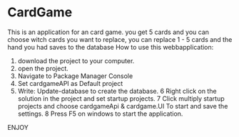 # CardGame
This is an application for an card game. you get 5 cards and you can choose witch cards you want to replace, you can replace 1 - 5 cards and the hand you had saves to the database
How to use this webbapplication:

1. download the project to your computer.
2. open the project.
3. Navigate to Package Manager Console
4. Set cardgameAPI as Default project
5. Write: Update-database to create the database.
6 Right click on the solution in the project and set startup projects.
7 Click multiply startup projects and choose cardgameApi & cardgame.UI To start and save the settings.
8 Press F5 on windows to start the application.

ENJOY
